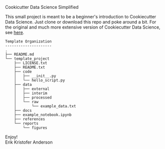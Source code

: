 Cookicutter Data Science Simplified

This small project is meant to be a beginner's introduction to Cookiecutter Data Science.
Just clone or download this repo and poke around a bit. 
For the original and much more extensive version of Cookiecutter Data Science, see [here](https://drivendata.github.io/cookiecutter-data-science/).


```
Template Organization
---------------------
.
├── README.md
└── template_project
    ├── LICENSE.txt
    ├── README.txt
    ├── code
    │   ├── __init__.py
    │   └── hello_script.py
    ├── data
    │   ├── external
    │   ├── interim
    │   ├── processed
    │   └── raw
    │       └── example_data.txt
    ├── docs
    ├── example_notebook.ipynb
    ├── references
    └── reports
        └── figures
```



Enjoy!    
Erik Kristofer Anderson
